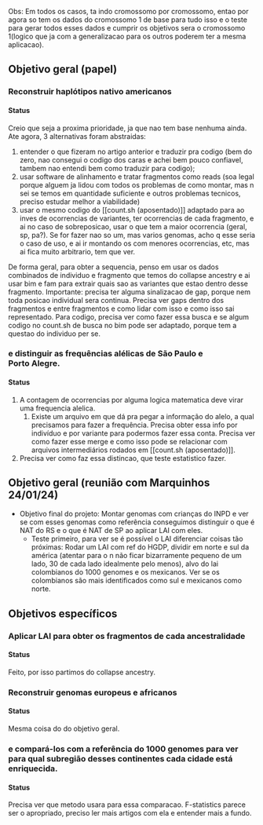 
Obs: Em todos os casos, ta indo cromossomo por cromossomo, entao por agora so tem os dados do cromossomo 1 de base para tudo isso e o teste para gerar todos esses dados e cumprir os objetivos sera o cromossomo 1(logico que ja com a generalizacao para os outros poderem ter a mesma aplicacao).

## Objetivo geral​ (papel)

### Reconstruir haplótipos nativo americanos 

#### Status

Creio que seja a proxima prioridade, ja que nao tem base nenhuma ainda. Ate agora, 3 alternativas foram abstraidas: 

1.  entender o que fizeram no artigo anterior e traduzir pra codigo (bem do zero, nao consegui o codigo dos caras e achei bem pouco confiavel, tambem nao entendi bem como traduzir para codigo); 
2.  usar software de alinhamento e tratar fragmentos como reads (soa legal porque alguem ja lidou com todos os problemas de como montar, mas n sei se temos em quantidade suficiente e outros problemas tecnicos, preciso estudar melhor a viabilidade) 
3.  usar o mesmo codigo do [[count.sh (aposentado)]] adaptado para ao inves de ocorrencias de variantes, ter ocorrencias de cada fragmento, e ai no caso de sobreposicao, usar o que tem a maior ocorrencia (geral, sp, pa?).  Se for fazer nao so um, mas varios genomas, acho q esse seria o caso de uso, e ai ir montando os com menores ocorrencias, etc, mas ai fica muito arbitrario, tem que ver.

De forma geral, para obter a sequencia, penso em usar os dados combinados de individuo e fragmento que temos do collapse ancestry e ai usar bim e fam para extrair quais sao as variantes que estao dentro desse fragmento. Importante: precisa ter alguma sinalizacao de gap, porque nem toda posicao individual sera continua. Precisa ver gaps dentro dos fragmentos e entre fragmentos e como lidar com isso e como isso sai representado. Para codigo, precisa ver como fazer essa busca e se algum codigo no count.sh de busca no bim pode ser adaptado, porque tem a questao do individuo per se. 

### e distinguir as frequências alélicas de São Paulo e Porto Alegre.​

#### Status

1. A contagem de ocorrencias por alguma logica matematica deve virar uma frequencia alelica.
	1. Existe um arquivo em que dá pra pegar a informação do alelo, a qual precisamos para fazer a frequência. Precisa obter essa info por indivíduo e por variante para podermos fazer essa conta. Precisa ver como fazer esse merge e como isso pode se relacionar com arquivos intermediários rodados em [[count.sh (aposentado)]].
2. Precisa ver como faz essa distincao, que teste estatistico fazer.
## Objetivo geral (reunião com Marquinhos 24/01/24)

- Objetivo final do projeto: Montar genomas com crianças do INPD e ver se com esses genomas como referência conseguimos distinguir o que é NAT do RS e o que é NAT de SP ao aplicar LAI com eles. 
	- Teste primeiro, para ver se é possível o LAI diferenciar coisas tão próximas: Rodar um LAI com ref do HGDP, dividir em norte e sul da américa (atentar para o n não ficar bizarramente pequeno de um lado, 30 de cada lado idealmente pelo menos), alvo do lai colombianos do 1000 genomes e os mexicanos. Ver se os colombianos são mais identificados como sul e mexicanos como norte.
## Objetivos específicos​

### Aplicar LAI para obter os fragmentos de cada ancestralidade 

#### Status

Feito, por isso partimos do collapse ancestry.

### Reconstruir genomas europeus e africanos

#### Status

Mesma coisa do do objetivo geral.

### e compará-los com a referência do 1000 genomes para ver para qual subregião desses continentes cada cidade está enriquecida.

#### Status

Precisa ver que metodo usara para essa comparacao. F-statistics parece ser o apropriado, preciso ler mais artigos com ela e entender mais a fundo.